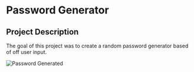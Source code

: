 # Password Generator 

<h2>Project Description</h2>

<p>The goal of this project was to create a random password generator based of off user input.</p>

![Password Generated](./Password-Generator/Develop/Images/passwordgenerated.png)
